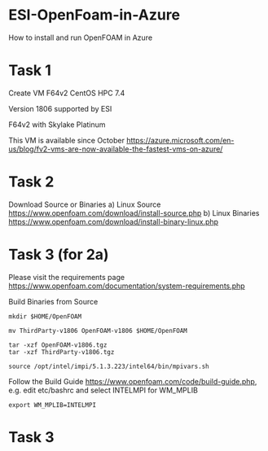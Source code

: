 # ESI-OpenFoam-in-Azure
How to install and run OpenFOAM in Azure 


# Task 1
Create VM
F64v2
CentOS HPC 7.4


Version 1806 supported by ESI

F64v2 with Skylake Platinum

This VM is available since October 
https://azure.microsoft.com/en-us/blog/fv2-vms-are-now-available-the-fastest-vms-on-azure/

# Task 2
Download Source or Binaries
a) Linux Source
https://www.openfoam.com/download/install-source.php
b) Linux Binaries
https://www.openfoam.com/download/install-binary-linux.php

# Task 3 (for 2a)

Please visit the requirements page
https://www.openfoam.com/documentation/system-requirements.php


Build Binaries from Source

```
mkdir $HOME/OpenFOAM 

mv ThirdParty-v1806 OpenFOAM-v1806 $HOME/OpenFOAM

tar -xzf OpenFOAM-v1806.tgz 
tar -xzf ThirdParty-v1806.tgz 

source /opt/intel/impi/5.1.3.223/intel64/bin/mpivars.sh
```
Follow the Build Guide 
https://www.openfoam.com/code/build-guide.php, e.g. 
edit etc/bashrc and select INTELMPI for WM_MPLIB
```
export WM_MPLIB=INTELMPI

```

# Task 3 




